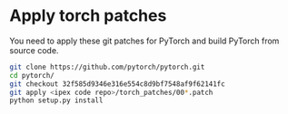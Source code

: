 # Apply torch patches
You need to apply these git patches for PyTorch and build PyTorch from source code.
   ```bash
   git clone https://github.com/pytorch/pytorch.git
   cd pytorch/
   git checkout 32f585d9346e316e554c8d9bf7548af9f62141fc
   git apply <ipex code repo>/torch_patches/00*.patch
   python setup.py install
   ```

